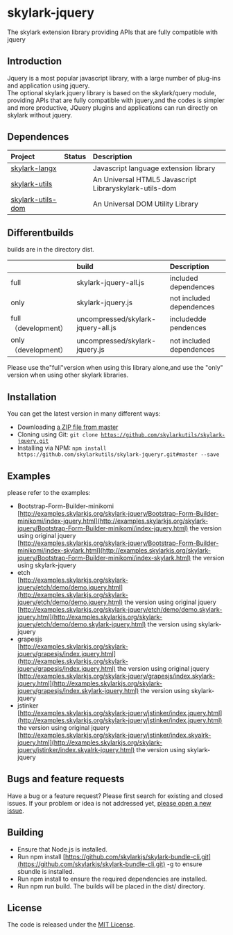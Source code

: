 # skylark-jquery

The  skylark extension library providing APIs that are fully compatible with jquery

## Introduction

Jquery is a most popular javascript library, with a large number of plug-ins and  application using jquery.  
The optional skylark.jquery library is based on the skylark/query module, providing APIs that are fully compatible with jquery,and the codes is simpler and more productive, JQuery plugins and applications can run directly on skylark without jquery.

## Dependences

| Project | Status | Description |
| :--- | :--- | :--- |
| [skylark-langx](https://github.com/skylarklangx/skylark-langx) |  | Javascript language extension library |
| [skylark-utils](https://github.com/skylarkutils/skylark-utils) |  | An Universal HTML5 Javascript Libraryskylark-utils-dom |
| [skylark-utils-dom](https://github.com/skylarkutils/skylark-utils-dom) |  | An Universal DOM Utility Library |

## Differentbuilds

builds are in the directory dist.

|  | build | Description |
| :--- | :--- | :--- |
| full | skylark-jquery-all.js | included dependences |
| only | skylark-jquery.js | not included dependences |
| full（development） | uncompressed/skylark-jquery-all.js | includedde pendences |
| only（development） | uncompressed/skylark-jquery.js | not included dependences |

Please use the"full"version when using this library alone,and use the "only" version when using other skylark libraries.

## Installation

You can get the latest version in many different ways:

* Downloading
  [a ZIP file from master](https://github.com/skylarkutils/skylark-jquery/archive/master.zip)
* Cloning using Git:
  `git clone `[`https://github.com/skylarkutils/skylark-jquery.git`](https://github.com/skylarkutils/skylark-jquery.git)
* Installing via NPM:
  `npm install https://github.com/skylarkutils/skylark-jqueryr.git#master --save`

## Examples

please refer to the examples:

* Bootstrap-Form-Builder-minikomi  
  [http://examples.skylarkjs.org/skylark-jquery/Bootstrap-Form-Builder-minikomi/index-jquery.html](http://examples.skylarkjs.org/skylark-jquery/Bootstrap-Form-Builder-minikomi/index-jquery.html)   the version using original jquery  
  [http://examples.skylarkjs.org/skylark-jquery/Bootstrap-Form-Builder-minikomi/index-skylark.html](http://examples.skylarkjs.org/skylark-jquery/Bootstrap-Form-Builder-minikomi/index-skylark.html)  the version using skylark-jquery
* etch  
  [http://examples.skylarkjs.org/skylark-jquery/etch/demo/demo.jquery.html](http://examples.skylarkjs.org/skylark-jquery/etch/demo/demo.jquery.html)   the version using original jquery  
  [http://examples.skylarkjs.org/skylark-jquery/etch/demo/demo.skylark-jquery.html](http://examples.skylarkjs.org/skylark-jquery/etch/demo/demo.skylark-jquery.html) the version using skylark-jquery
* grapesjs  
  [http://examples.skylarkjs.org/skylark-jquery/grapesjs/index.jquery.html](http://examples.skylarkjs.org/skylark-jquery/grapesjs/index.jquery.html)   the version using original jquery  
  [http://examples.skylarkjs.org/skylark-jquery/grapesjs/index.skylark-jquery.html](http://examples.skylarkjs.org/skylark-jquery/grapesjs/index.skylark-jquery.html) the version using skylark-jquery
* jstinker  
  [http://examples.skylarkjs.org/skylark-jquery/jstinker/index.jquery.html](http://examples.skylarkjs.org/skylark-jquery/jstinker/index.jquery.html)   the version using original jquery  
  [http://examples.skylarkjs.org/skylark-jquery/jstinker/index.skyalrk-jquery.html](http://examples.skylarkjs.org/skylark-jquery/jstinker/index.skyalrk-jquery.html) the version using skylark-jquery

## Bugs and feature requests

Have a bug or a feature request? Please first search for existing and closed issues. If your problem or idea is not addressed yet, [please open a new issue](https://github.com/skylarkjs/skylark-jquery/issues/new).

## Building

* Ensure that Node.js is installed.
* Run npm install [https://github.com/skylarkjs/skylark-bundle-cli.git](https://github.com/skylarkjs/skylark-bundle-cli.git) -g to ensure sbundle is installed.
* Run npm install to ensure the required dependencies are installed.
* Run npm run build. The builds will be placed in the dist/ directory.

## License

The code is released under the [MIT License](https://github.com/skylarkjs/skylark-jquery/blob/master/LICENSE).
